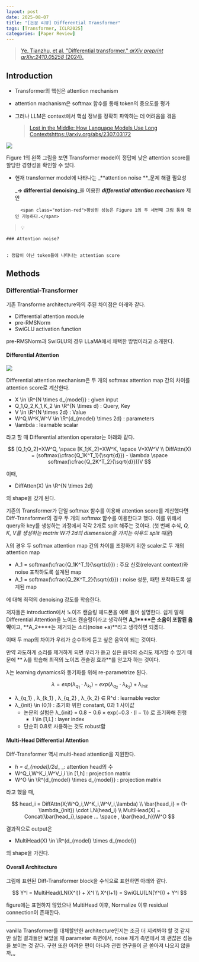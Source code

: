 ```yaml
---
layout: post
date: 2025-08-07
title: "[논문 리뷰] Differential Transformer"
tags: [Transformer, ICLR2025]
categories: [Paper Review]
---
```


> [Ye, Tianzhu, et al. "Differential transformer." ](https://arxiv.org/abs/2410.05258)[_arXiv preprint arXiv:2410.05258_](https://arxiv.org/abs/2410.05258)[ (2024).](https://arxiv.org/abs/2410.05258)



## Introduction

- Transformer의 핵심은 attention mechanism
- attention machanism은 softmax 함수를 통해 token의 중요도를 평가
- 그러나 LLM은 context에서 핵심 정보를 정확히 파악하는 데 어려움을 겪음

	> [Lost in the Middle: How Language Models Use Long Contextshttps://arxiv.org/abs/2307.03172](https://arxiv.org/abs/2307.03172)


![](https://prod-files-secure.s3.us-west-2.amazonaws.com/542b861c-36a8-4051-84e5-8804b6728dba/9083ea56-691a-4752-ae26-47f403431ac8/image.png?X-Amz-Algorithm=AWS4-HMAC-SHA256&X-Amz-Content-Sha256=UNSIGNED-PAYLOAD&X-Amz-Credential=ASIAZI2LB466SOGOCHCV%2F20250914%2Fus-west-2%2Fs3%2Faws4_request&X-Amz-Date=20250914T032536Z&X-Amz-Expires=3600&X-Amz-Security-Token=IQoJb3JpZ2luX2VjENv%2F%2F%2F%2F%2F%2F%2F%2F%2F%2FwEaCXVzLXdlc3QtMiJIMEYCIQC%2FUFb5OHlmpQZzk6OnRx%2B733gFwJO17bfjz0iuxrGZRgIhAMidJKK8Rk9ZaWZghhkkbzq2woWTqoaFFQCZ0ywgF1C7Kv8DCFQQABoMNjM3NDIzMTgzODA1IgyUVM6SgSODOOgG%2Ft0q3AMbRy4fsRU66M95Ntlen269A2syt0pCFWii9ch1OsBmy1fs3bdnJVKb8IrM21s1Cpyr8U42yKCbxEil%2B2aNNMkoq8i20zOtlxc8MOS9jtULjL9SUf%2FRTGmbBGmJ0Y6S7z8NQkzv%2F1wvwSzijKLDnlCuMXsBS3PGTw%2Bw%2FVbUHOneHyB9WClT7iHi5JnmIXrCLZWqPmr34exuJo7mq5rZua6kGFTEqnWsnn6fyO49gCFzFGT2vdSbdYfmRLNJNPLazkQgI6p738U5ZMgqHcOl%2BIb88as6zqvYcPmfXalSu%2Fi1zzypd6zdYzsSmPMCUM%2BM8qVwc4Oa%2Br8rB%2FlYvxMequXDdCxpRz%2FLvWvP30JS2x0LBLU1UAYSgkMYD%2ByQHZSTaswAglR8sdXBSHi7Q4ua9q56LgODQF5fkJ2ytIRQAnTaBV7m9AuosNIj3m40JnVXqWF2VopqoJmaKAd6%2B5hOZ7uizX%2BNC9%2BvQwqMpOieJS9gHgXObOdgjFwuSh%2FLyU6%2FbMkuFBx8p3KvKGBg62NmkM49BWZ%2BlZcLCRyHP7NMeLDbVuqxVDmXFHVD7UCIAQprjaJqAwlFzTlLxOoVHiAqQPb%2Fd%2FgFrQ0SiOdOBfc%2F3kjcVYt9M9KiAA6jH0z%2F6TCs25jGBjqkAYflq6p4i4SqE8e5j5852MQU2sGhsxv%2FE8xbluSfKmiyxu3D%2FtTe2IyPc4HeQZwVrMHeGx%2BTrrKAIxapJ4JFmo3IWT4i7lYNSejq8dHMYjIALoduN4Bl%2F2sMOXhz99%2FPu72ghr5LXojFpgIfAGaAGKOVDqyiVvIgSmlN5jLl1rZNXrStklodB0MJ91hM4i%2FDmgEUJUh7oJGnF5Pj2aVD%2BnXGc3U2&X-Amz-Signature=0d1325666c272fa1000d9a9e4042b3822cecbca2261b06e4ba91c964087017e9&X-Amz-SignedHeaders=host&x-amz-checksum-mode=ENABLED&x-id=GetObject)


Figure 1의 왼쪽 그림을 보면 Transformer model이 정답에 낮은 attention score를 할당한 경향성을 확인할 수 있다.

- 현재 transformer model에 나타나는 _**attention noise **_문제 해결 필요성

	_**→ differential denoising**_을 이용한 _**differential attention mechanism**_ 제안


		<span class="notion-red">향상된 성능은 Figure 1의 두 세번째 그림 통해 확인 가능하다.</span>


> 💡 


	### Attention noise?


	: 정답이 아닌 token들에 나타나는 attention score



## Methods



### Differential-Transformer


기존 Transforme architecture와의 주된 차이점은 아래와 같다.

- Differential attention module
- pre-RMSNorm
- SwiGLU activation function

pre-RMSNorm과 SwiGLU의 경우 LLaMA에서 채택한 방법이라고 소개한다.



#### Differential Attention


![](https://prod-files-secure.s3.us-west-2.amazonaws.com/542b861c-36a8-4051-84e5-8804b6728dba/116d70b2-1963-4810-9167-f4c7d8a06e8f/image.png?X-Amz-Algorithm=AWS4-HMAC-SHA256&X-Amz-Content-Sha256=UNSIGNED-PAYLOAD&X-Amz-Credential=ASIAZI2LB466SOGOCHCV%2F20250914%2Fus-west-2%2Fs3%2Faws4_request&X-Amz-Date=20250914T032536Z&X-Amz-Expires=3600&X-Amz-Security-Token=IQoJb3JpZ2luX2VjENv%2F%2F%2F%2F%2F%2F%2F%2F%2F%2FwEaCXVzLXdlc3QtMiJIMEYCIQC%2FUFb5OHlmpQZzk6OnRx%2B733gFwJO17bfjz0iuxrGZRgIhAMidJKK8Rk9ZaWZghhkkbzq2woWTqoaFFQCZ0ywgF1C7Kv8DCFQQABoMNjM3NDIzMTgzODA1IgyUVM6SgSODOOgG%2Ft0q3AMbRy4fsRU66M95Ntlen269A2syt0pCFWii9ch1OsBmy1fs3bdnJVKb8IrM21s1Cpyr8U42yKCbxEil%2B2aNNMkoq8i20zOtlxc8MOS9jtULjL9SUf%2FRTGmbBGmJ0Y6S7z8NQkzv%2F1wvwSzijKLDnlCuMXsBS3PGTw%2Bw%2FVbUHOneHyB9WClT7iHi5JnmIXrCLZWqPmr34exuJo7mq5rZua6kGFTEqnWsnn6fyO49gCFzFGT2vdSbdYfmRLNJNPLazkQgI6p738U5ZMgqHcOl%2BIb88as6zqvYcPmfXalSu%2Fi1zzypd6zdYzsSmPMCUM%2BM8qVwc4Oa%2Br8rB%2FlYvxMequXDdCxpRz%2FLvWvP30JS2x0LBLU1UAYSgkMYD%2ByQHZSTaswAglR8sdXBSHi7Q4ua9q56LgODQF5fkJ2ytIRQAnTaBV7m9AuosNIj3m40JnVXqWF2VopqoJmaKAd6%2B5hOZ7uizX%2BNC9%2BvQwqMpOieJS9gHgXObOdgjFwuSh%2FLyU6%2FbMkuFBx8p3KvKGBg62NmkM49BWZ%2BlZcLCRyHP7NMeLDbVuqxVDmXFHVD7UCIAQprjaJqAwlFzTlLxOoVHiAqQPb%2Fd%2FgFrQ0SiOdOBfc%2F3kjcVYt9M9KiAA6jH0z%2F6TCs25jGBjqkAYflq6p4i4SqE8e5j5852MQU2sGhsxv%2FE8xbluSfKmiyxu3D%2FtTe2IyPc4HeQZwVrMHeGx%2BTrrKAIxapJ4JFmo3IWT4i7lYNSejq8dHMYjIALoduN4Bl%2F2sMOXhz99%2FPu72ghr5LXojFpgIfAGaAGKOVDqyiVvIgSmlN5jLl1rZNXrStklodB0MJ91hM4i%2FDmgEUJUh7oJGnF5Pj2aVD%2BnXGc3U2&X-Amz-Signature=705075768bae8ecf60f530f81dca54b696d11245c6b3bc42da1a4371e274eccb&X-Amz-SignedHeaders=host&x-amz-checksum-mode=ENABLED&x-id=GetObject)


Differential attention mechanism은 두 개의 softmax attention map 간의 차이를 attention score로 계산한다.

- X \in \R^{N \times d\_{model}} : given input
- Q\_1,Q\_2,K\_1,K\_2 \in \R^{N \times d} : Query, Key
- V \in \R^{N \times 2d} : Value
- W^Q,W^K,W^V \in \R^{d\_{model} \times 2d} : parameters
- \lambda : learnable scalar

라고 할 때 Differential attention operator는 아래와 같다.


$$
[Q_1;Q_2]=XW^Q, \space [K_1;K_2]=XW^K, \space V=XW^V \\
DiffAttn(X) = (softmax(\cfrac{Q_1K^T_1}{\sqrt{d}}) - \lambda \space softmax(\cfrac{Q_2K^T_2}{\sqrt{d}}))V
$$


이때,

- DiffAtten(X) \in \R^{N \times 2d}

의 shape을 갖게 된다.


기존의 Transformer가 단일 softmax 함수를 이용해 attention score를 계산했다면 Diff-Transformer의 경우 두 개의 softmax 함수를 이용한다고 했다. 이를 위해서 query와 key를 생성하는 과정에서 각각 2개로 split 해주는 것이다. <span class="notion-red">(첫 번째 수식, </span><span class="notion-red">_Q, K, V를 생성하는 matrix W가 2d의 dismension을 가지는 이유도 split 때문_</span><span class="notion-red">)</span>


 λ의 경우 두 softmax attention map 간의 차이를 조정하기 위한 scaler로 두 개의 attention map

- A\_1 = softmax(\cfrac{Q\_1K^T\_1}{\sqrt{d}}) : 주요 신호(relevant context)와 noise 포착하도록 설계된 map
- A\_1 = softmax(\cfrac{Q\_2K^T\_2}{\sqrt{d}}) : noise 성분, 패턴 포착하도록 설계된 map 

에 대해 최적의 denoising 강도를 학습한다.


저자들은 introduction에서 노이즈 캔슬링 헤드폰을 예로 들어 설명한다. 쉽게 말해 Differential Attention을 노이즈 캔슬링이라고 생각하면 **A\_1****은 소음이 포함된 음악**이고, **A\_2****는 제거되는 소리(noise +a)**라고 생각하면 되겠다. 


이때 두 map의 차이가 우리가 순수하게 듣고 싶은 음악이 되는 것이다. 


만약 과도하게 소리를 제거하게 되면 우리가 듣고 싶은 음악의 소리도 제거할 수 있기 때문에 ** λ를 학습해 최적의 노이즈 캔슬링 효과**를 얻고자 하는 것이다.


λ는 learning dynamics와 동기화를 위해 re-parametrize 된다.


$$
\lambda = exp(\lambda_{q_1} \cdot \lambda_{k_1}) - exp(\lambda_{q_2} \cdot \lambda_{k_2}) + \lambda_{init}
$$

- λ\_{q\_1} , λ\_{k\_1} , λ\_{q\_2} , λ\_{k\_2} ∈ R^d : learnable vector
- λ\_{init} \in (0,1) : 초기화 위한 constant, 0과 1 사이값
	- 논문의 실험은 λ\_{init} = 0.8 − 0.6 × exp(−0.3 · (l − 1)) 로 초기화해 진행
		- l \in [1,L] : layer index
	- 단순히 0.8로 사용하는 것도 robust함


#### **Multi-Head Differential Attention**


Diff-Transformer 역시 multi-head attention을 지원한다.

- _h = d\_{model}/2d__ _: attention head의 수
- W^Q\_i,W^K\_i,W^V\_i,i \in [1,h] : projection matrix
- W^O \in \R^{d\_{model} \times d\_{model}} : projection matrix

라고 했을 때,


$$
head_i = DiffAttn(X;W^Q_i,W^K_i,W^V_i,\lambda) \\
\bar{head_i} = (1-\lambda_{init}) \cdot LN(head_i) \\
MultiHead(X) = Concat(\bar{head_i},\space ... \space , \bar{head_h})W^O
$$


결과적으로 output은

- MultiHead(X) \in \R^{d\_{model} \times d\_{model}}

의 shape을 가진다.



#### Overall Architecture


그림에 표현된 Diff-Transformer block을 수식으로 표현하면 아래와 같다.


$$
Y^l = MultiHead(LN(X^l)) + X^l \\
X^{l+1} = SwiGLU(LN(Y^l)) + Y^l
$$


figure에는 표현하지 않았으나 MultiHead 이후, Normalize 이후 residual connection이 존재한다.


---


vanilla Transformer를 대체할만한 architecture인지는 조금 더 지켜봐야 할 것 같지만 실험 결과들만 보았을 때 parameter 측면에서, noise 제거 측면에서 꽤 괜찮은 성능을 보이는 것 같다. 구현 또한 어려운 편이 아니라 관련 연구들이 곧 쏟아져 나오지 않을까,,,

